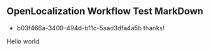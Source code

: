 ## OpenLocalization Workflow Test MarkDown
* b03f466a-3400-494d-b11c-5aad3dfa4a5b 
thanks!

Hello world